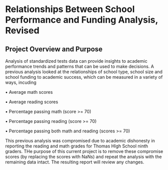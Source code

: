 # Relationships Between School Performance and Funding Analysis, Revised

## Project Overview and Purpose

Analysis of standardized tests data can provide insights to academic performance trends and patterns that can be used to make decisions. A previous analysis looked at the relationships of school type, school size and school funding to academic success, which can be measured in a variety of ways, incuding

•	Average math scores

•	Average reading scores

•	Percentage passing math (score >= 70)

•	Percentage passing reading (score >= 70)

•	Percentage passing both math and reading (scores >= 70)

This previous analysis was compromised due to academic dishonesty in reporting the reading and math grades for Thomas HIgh School ninth graders.  THe purpose of this current project is to remove these compromise scores (by replacing the scores with NaNs) and repeat the analysis with the remaining data intact.  The resulting report will review any changes.
